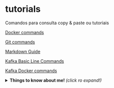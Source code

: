 # tutorials
Comandos para consulta copy &amp; paste ou tutoriais



[Docker commands](https://github.com/jrmreis/tutorials/blob/main/DockerBasic.md)

[Git commands](https://github.com/jrmreis/tutorials/blob/main/GIT_commands.md)

[Markdown Guide](https://www.markdownguide.org/cheat-sheet/)

[Kafka Basic Line Commands](https://github.com/jrmreis/tutorials/blob/main/BasicKafka.md)

[Kafka Docker commands](https://github.com/jrmreis/tutorials/blob/main/KafkaDocker.md)



<details>
  <summary> <b> Things to know about me! </b> <i>(click ro expand!)</i>  </summary>
  <br>
[Docker commands](https://github.com/jrmreis/tutorials/blob/main/DockerBasic.md)

</details>

